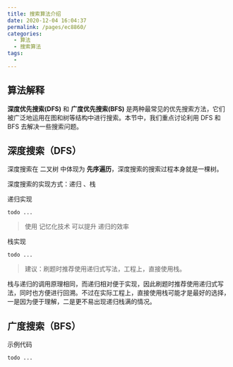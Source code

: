 ```yaml
---
title: 搜索算法介绍
date: 2020-12-04 16:04:37
permalink: /pages/ec8860/
categories: 
  - 算法
  - 搜索算法
tags: 
  - 
---
```


## 算法解释

**深度优先搜索(DFS)** 和 **广度优先搜索(BFS)** 是两种最常见的优先搜索方法，它们被广泛地运用在图和树等结构中进行搜索。本节中，我们重点讨论利用 DFS 和 BFS 去解决一些搜索问题。

## 深度搜索（DFS）

深度搜索在 二叉树 中体现为 **先序遍历**，深度搜索的搜索过程本身就是一棵树。

深度搜索的实现方式：递归 、栈

递归实现

```
todo ...	
```

> 使用 记忆化技术 可以提升 递归的效率

栈实现

```
todo ...
```

> 建议：刷题时推荐使用递归式写法，工程上，直接使用栈。

栈与递归的调用原理相同，而递归相对便于实现，因此刷题时推荐使用递归式写法，同时也方便进行回溯。不过在实际工程上，直接使用栈可能才是最好的选择，一是因为便于理解，二是更不易出现递归栈满的情况。

## 广度搜索（BFS）

示例代码

```
todo ...
```





